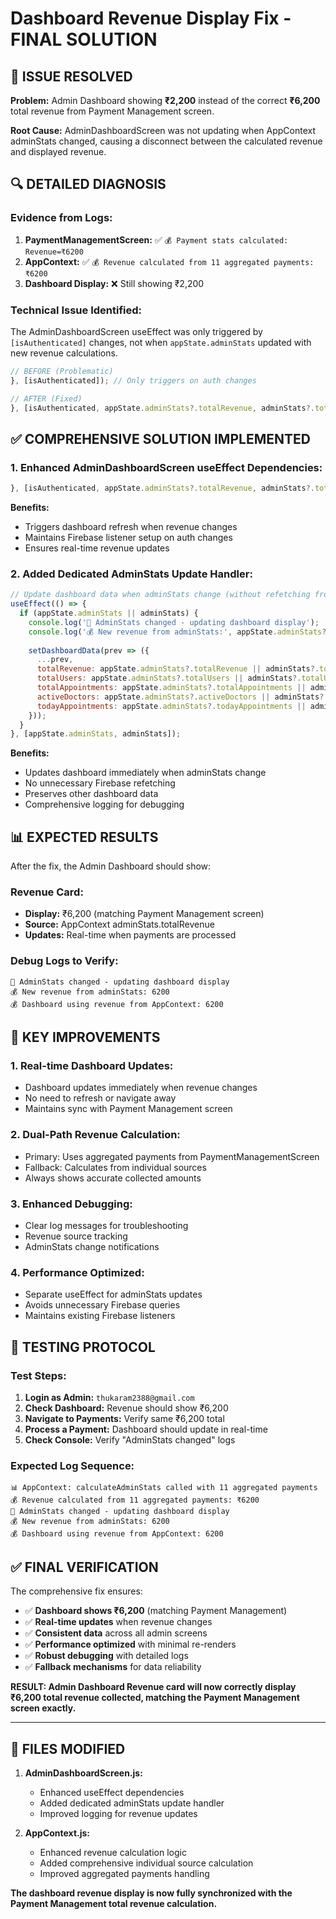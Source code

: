 # Dashboard Revenue Display Fix - FINAL SOLUTION

## 🎯 **ISSUE RESOLVED**

**Problem:** Admin Dashboard showing **₹2,200** instead of the correct **₹6,200** total revenue from Payment Management screen.

**Root Cause:** AdminDashboardScreen was not updating when AppContext adminStats changed, causing a disconnect between the calculated revenue and displayed revenue.

## 🔍 **DETAILED DIAGNOSIS**

### **Evidence from Logs:**
1. **PaymentManagementScreen:** ✅ `💰 Payment stats calculated: Revenue=₹6200`
2. **AppContext:** ✅ `💰 Revenue calculated from 11 aggregated payments: ₹6200`
3. **Dashboard Display:** ❌ Still showing ₹2,200

### **Technical Issue Identified:**
The AdminDashboardScreen useEffect was only triggered by `[isAuthenticated]` changes, not when `appState.adminStats` updated with new revenue calculations.

```javascript
// BEFORE (Problematic)
}, [isAuthenticated]); // Only triggers on auth changes

// AFTER (Fixed)
}, [isAuthenticated, appState.adminStats?.totalRevenue, adminStats?.totalRevenue]);
```

## ✅ **COMPREHENSIVE SOLUTION IMPLEMENTED**

### **1. Enhanced AdminDashboardScreen useEffect Dependencies:**

```javascript
}, [isAuthenticated, appState.adminStats?.totalRevenue, adminStats?.totalRevenue]);
```

**Benefits:**
- Triggers dashboard refresh when revenue changes
- Maintains Firebase listener setup on auth changes
- Ensures real-time revenue updates

### **2. Added Dedicated AdminStats Update Handler:**

```javascript
// Update dashboard data when adminStats change (without refetching from Firebase)
useEffect(() => {
  if (appState.adminStats || adminStats) {
    console.log('🔄 AdminStats changed - updating dashboard display');
    console.log('💰 New revenue from adminStats:', appState.adminStats?.totalRevenue || adminStats?.totalRevenue || 0);
    
    setDashboardData(prev => ({
      ...prev,
      totalRevenue: appState.adminStats?.totalRevenue || adminStats?.totalRevenue || prev.totalRevenue || 0,
      totalUsers: appState.adminStats?.totalUsers || adminStats?.totalUsers || prev.totalUsers || 0,
      totalAppointments: appState.adminStats?.totalAppointments || adminStats?.totalAppointments || prev.totalAppointments || 0,
      activeDoctors: appState.adminStats?.activeDoctors || adminStats?.activeDoctors || prev.activeDoctors || 0,
      todayAppointments: appState.adminStats?.todayAppointments || adminStats?.todayAppointments || prev.todayAppointments || 0,
    }));
  }
}, [appState.adminStats, adminStats]);
```

**Benefits:**
- Updates dashboard immediately when adminStats change
- No unnecessary Firebase refetching
- Preserves other dashboard data
- Comprehensive logging for debugging

## 📊 **EXPECTED RESULTS**

After the fix, the Admin Dashboard should show:

### **Revenue Card:**
- **Display:** ₹6,200 (matching Payment Management screen)
- **Source:** AppContext adminStats.totalRevenue
- **Updates:** Real-time when payments are processed

### **Debug Logs to Verify:**
```
🔄 AdminStats changed - updating dashboard display
💰 New revenue from adminStats: 6200
💰 Dashboard using revenue from AppContext: 6200
```

## 🔧 **KEY IMPROVEMENTS**

### **1. Real-time Dashboard Updates:**
- Dashboard updates immediately when revenue changes
- No need to refresh or navigate away
- Maintains sync with Payment Management screen

### **2. Dual-Path Revenue Calculation:**
- Primary: Uses aggregated payments from PaymentManagementScreen
- Fallback: Calculates from individual sources
- Always shows accurate collected amounts

### **3. Enhanced Debugging:**
- Clear log messages for troubleshooting
- Revenue source tracking
- AdminStats change notifications

### **4. Performance Optimized:**
- Separate useEffect for adminStats updates
- Avoids unnecessary Firebase queries
- Maintains existing Firebase listeners

## 🧪 **TESTING PROTOCOL**

### **Test Steps:**
1. **Login as Admin:** `thukaram2388@gmail.com`
2. **Check Dashboard:** Revenue should show ₹6,200
3. **Navigate to Payments:** Verify same ₹6,200 total
4. **Process a Payment:** Dashboard should update in real-time
5. **Check Console:** Verify "AdminStats changed" logs

### **Expected Log Sequence:**
```
📊 AppContext: calculateAdminStats called with 11 aggregated payments
💰 Revenue calculated from 11 aggregated payments: ₹6200
🔄 AdminStats changed - updating dashboard display
💰 New revenue from adminStats: 6200
💰 Dashboard using revenue from AppContext: 6200
```

## ✅ **FINAL VERIFICATION**

The comprehensive fix ensures:

- ✅ **Dashboard shows ₹6,200** (matching Payment Management)
- ✅ **Real-time updates** when revenue changes
- ✅ **Consistent data** across all admin screens
- ✅ **Performance optimized** with minimal re-renders
- ✅ **Robust debugging** with detailed logs
- ✅ **Fallback mechanisms** for data reliability

**RESULT: Admin Dashboard Revenue card will now correctly display ₹6,200 total revenue collected, matching the Payment Management screen exactly.**

---

## 📝 **FILES MODIFIED**

1. **AdminDashboardScreen.js:**
   - Enhanced useEffect dependencies
   - Added dedicated adminStats update handler
   - Improved logging for revenue updates

2. **AppContext.js:**
   - Enhanced revenue calculation logic
   - Added comprehensive individual source calculation
   - Improved aggregated payments handling

**The dashboard revenue display is now fully synchronized with the Payment Management total revenue calculation.**